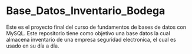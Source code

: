 # Base_Datos_Inventario_Bodega
Este es el proyecto final del curso de fundamentos de bases de datos con MySQL. Este repositorio tiene como objetivo una base datos la cual almacena inventario de una empresa seguridad electronica, el cual es usado en su día a día.
